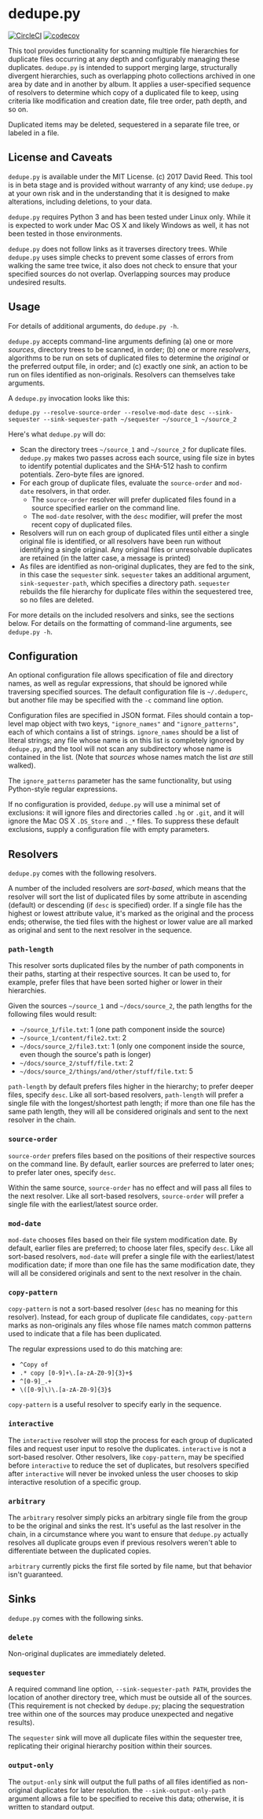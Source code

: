 # dedupe.py

[![CircleCI](https://circleci.com/gh/davidmreed/dedupe.py.svg?style=svg)](https://circleci.com/gh/davidmreed/dedupe.py)
[![codecov](https://codecov.io/gh/davidmreed/dedupe.py/branch/master/graph/badge.svg)](https://codecov.io/gh/davidmreed/dedupe.py)

This tool provides functionality for scanning multiple file hierarchies for duplicate files
occurring at any depth and configurably managing these duplicates. `dedupe.py` is intended to support
merging large, structurally divergent hierarchies, such as overlapping photo collections archived in one
area by date and in another by album. It applies a user-specified sequence of resolvers to determine which
copy of a duplicated file to keep, using criteria like modification and creation date, file tree order,
path depth, and so on.

Duplicated items may be deleted, sequestered in a separate file tree, or labeled in a file.

## License and Caveats

`dedupe.py` is available under the MIT License. (c) 2017 David Reed. This tool is in beta stage and is provided without warranty of any kind; use `dedupe.py` at your own risk and in the understanding that it is designed to make alterations, including deletions, to your data.

`dedupe.py` requires Python 3 and has been tested under Linux only. While it is expected to work under Mac OS X and likely Windows as well, it has not been tested in those environments.

`dedupe.py` does not follow links as it traverses directory trees. While `dedupe.py` uses simple checks to prevent some classes of errors from walking the same tree twice, it also does not check to ensure that your specified sources do not overlap. Overlapping sources may produce undesired results.

## Usage

For details of additional arguments, do `dedupe.py -h`.

`dedupe.py` accepts command-line arguments defining (a) one or more *sources*, directory trees to be scanned, in order; (b) one or more *resolvers*, algorithms to be run on sets of duplicated files to determine the *original* or the preferred output file, in order; and (c) exactly one *sink*, an action to be run on files identified as non-originals. Resolvers can themselves take arguments.

A `dedupe.py` invocation looks like this:

   `dedupe.py --resolve-source-order --resolve-mod-date desc --sink-sequester --sink-sequester-path ~/sequester ~/source_1 ~/source_2`

Here's what `dedupe.py` will do:

  - Scan the directory trees `~/source_1` and `~/source_2` for duplicate files. `dedupe.py` makes two passes across each source, using file size in bytes to identify potential duplicates and the SHA-512 hash to confirm potentials. Zero-byte files are ignored.
  - For each group of duplicate files, evaluate the `source-order` and `mod-date` resolvers, in that order.
    - The `source-order` resolver will prefer duplicated files found in a source specified earlier on the command line.
    - The `mod-date` resolver, with the `desc` modifier, will prefer the most recent copy of duplicated files.
  - Resolvers will run on each group of duplicated files until either a single original file is identified, or all resolvers have been run without identifying a single original. Any original files or unresolvable duplicates are retained (in the latter case, a message is printed)
  - As files are identified as non-original duplicates, they are fed to the sink, in this case the `sequester` sink. `sequester` takes an additional argument, `sink-sequester-path`, which specifies a directory path. `sequester` rebuilds the file hierarchy for duplicate files within the sequestered tree, so no files are deleted.

For more details on the included resolvers and sinks, see the sections below. For details on the formatting of command-line arguments, see `dedupe.py -h`.

## Configuration

An optional configuration file allows specification of file and directory names, as well as regular expressions, that should be ignored while traversing specified sources. The default configuration file is `~/.deduperc`, but another file may be specified with the `-c` command line option.

Configuration files are specified in JSON format. Files should contain a top-level map object with two keys, `"ignore_names"` and 
`"ignore_patterns"`, each of which contains a list of strings. `ignore_names` should be a list of literal strings; any file whose name is on this list is completely ignored by `dedupe.py`, and the tool will not scan any subdirectory whose name is contained in the list. (Note that *sources* whose names match the list *are* still walked).

The `ignore_patterns` parameter has the same functionality, but using Python-style regular expressions.

If no configuration is provided, `dedupe.py` will use a minimal set of exclusions: it will ignore files and directories called `.hg` or `.git`, and it will ignore the Mac OS X `.DS_Store` and `._*` files. To suppress these default exclusions, supply a configuration file with empty parameters.

## Resolvers

`dedupe.py` comes with the following resolvers.

A number of the included resolvers are *sort-based*, which means that the resolver will sort the list of duplicated files by some attribute in ascending (default) or descending (if `desc` is specified) order. If a single file has the highest or lowest attribute value, it's marked as the original and the process ends; otherwise, the tied files with the highest or lower value are all marked as original and sent to the next resolver in the sequence.

### `path-length`

This resolver sorts duplicated files by the number of path components in their paths, starting at their respective sources. It can be used to, for example, prefer files that have been sorted higher or lower in their hierarchies.

Given the sources `~/source_1` and `~/docs/source_2`, the path lengths for the following files would result:

  - `~/source_1/file.txt`: 1 (one path component inside the source)
  - `~/source_1/content/file2.txt`: 2
  - `~/docs/source_2/file3.txt`: 1 (only one component inside the source, even though the source's path is longer)
  - `~/docs/source_2/stuff/file.txt`: 2
  - `~/docs/source_2/things/and/other/stuff/file.txt`: 5

`path-length` by default prefers files higher in the hierarchy; to prefer deeper files, specify `desc`. Like all sort-based resolvers, `path-length` will prefer a single file with the longest/shortest path length; if more than one file has the same path length, they will all be considered originals and sent to the next resolver in the chain.

### `source-order`

`source-order` prefers files based on the positions of their respective sources on the command line. By default, earlier sources are preferred to later ones; to prefer later ones, specify `desc`. 

Within the same source, `source-order` has no effect and will pass all files to the next resolver. Like all sort-based resolvers, `source-order` will prefer a single file with the earliest/latest source order.

### `mod-date`

`mod-date` chooses files based on their file system modification date. By default, earlier files are preferred; to choose later files, specify `desc`. Like all sort-based resolvers, `mod-date` will prefer a single file with the earliest/latest modification date; if more than one file has the same modification date, they will all be considered originals and sent to the next resolver in the chain.

### `copy-pattern`

`copy-pattern` is not a sort-based resolver (`desc` has no meaning for this resolver). Instead, for each group of duplicate file candidates, `copy-pattern` marks as non-originals any files whose file names match common patterns used to indicate that a file has been duplicated.

The regular expressions used to do this matching are:
  - `^Copy of`
  - `.* copy [0-9]+\.[a-zA-Z0-9]{3}+$`
  - `^[0-9]_.+`
  - `\([0-9]\)\.[a-zA-Z0-9]{3}$`

`copy-pattern` is a useful resolver to specify early in the sequence. 

### `interactive`

The `interactive` resolver will stop the process for each group of duplicated files and request user input to resolve the duplicates. `interactive` is not a sort-based resolver. Other resolvers, like `copy-pattern`, may be specified before `interactive` to reduce the set of duplicates, but resolvers specified after `interactive` will never be invoked unless the user chooses to skip interactive resolution of a specific group.

### `arbitrary`

The `arbitrary` resolver simply picks an arbitrary single file from the group to be the original and sinks the rest. It's useful as the last resolver in the chain, in a circumstance where you want to ensure that `dedupe.py` actually resolves all duplicate groups even if previous resolvers weren't able to differentiate between the duplicated copies. 

`arbitrary` currently picks the first file sorted by file name, but that behavior isn't guaranteed.

## Sinks

`dedupe.py` comes with the following sinks.

### `delete`

Non-original duplicates are immediately deleted.

### `sequester`

A required command line option, `--sink-sequester-path PATH`, provides the location of another directory tree, which must be outside all of the sources. (This requirement is not checked by `dedupe.py`; placing the sequestration tree within one of the sources may produce unexpected and negative results).

The `sequester` sink will move all duplicate files within the sequester tree, replicating their original hierarchy position within their sources.

### `output-only`

The `output-only` sink will output the full paths of all files identified as non-original duplicates for later resolution. the `--sink-output-only-path` argument allows a file to be specified to receive this data; otherwise, it is written to standard output.